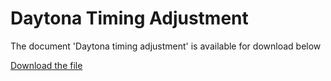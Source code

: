 # Daytona Timing Adjustment  

The document 'Daytona timing adjustment' is available for download below

[Download the file](../../../static/file/DaytonaTiming.pdf)
